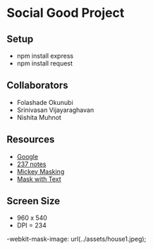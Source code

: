 # Social Good Project

## Setup
+ npm install express
+ npm install request

## Collaborators 
+ Folashade Okunubi
+ Srinivasan Vijayaraghavan
+ Nishita Muhnot


## Resources
+ [Google](google.com)
+ [237 notes](cs.cmu.edu/~237)
+ [Mickey Masking](http://thenittygritty.co/css-masking)
+ [Mask with Text](http://trentwalton.com/2011/05/19/mask-image-text/)

## Screen Size 
+ 960 x 540
+ DPI = 234 

-webkit-mask-image: url(../assets/house1.jpeg);
